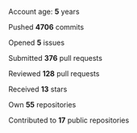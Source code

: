 Account age: **5** years

Pushed **4706** commits

Opened **5** issues

Submitted **376** pull requests

Reviewed **128** pull requests

Received **13** stars

Own **55** repositories

Contributed to **17** public repositories

